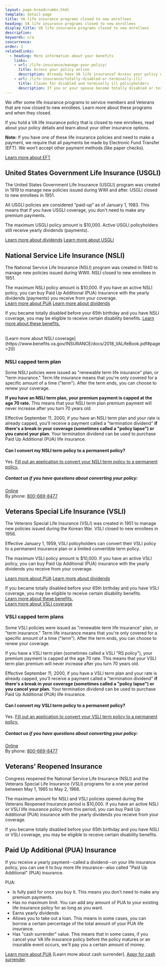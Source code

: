 ```yaml
---
layout: page-breadcrumbs.html
template: detail-page
title: VA life insurance programs closed to new enrollees
heading: VA life insurance programs closed to new enrollees
display_title: VA life insurance programs closed to new enrollees
description: 
keywords: n/a
concurrence:
order: 2
relatedlinks:
  - heading: More information about your benefits
    links:
    - url: /life-insurance/manage-your-policy/
      title: Access your policy online
      description: Already have VA life insurance? Access your policy online.
    - url: /life-insurance/totally-disabled-or-terminally-ill/
      title: Claims for disabled and terminally ill policyholders
      description: If you or your spouse become totally disabled or terminally ill, find out if you can get certain benefits.
---
```


<div class="va-introtext">

We offer some life insurance programs to service members and Veterans that are now closed to new enrollees. Learn more about these programs and when they closed. 

</div>

If you hold a VA life insurance policy that is closed to new enrollees, read about your policy details and learn about your other insurance options.

**Note:** If you have one of these life insurance policies and need to make a payment, we require that all payments be made by Electronic Fund Transfer (EFT). We won’t accept other payment methods (like paper checks). <br>

[Learn more about EFT](https://www.benefits.va.gov/INSURANCE/payments-eft.asp)

## United States Government Life Insurance (USGLI)

The United States Government Life Insurance (USGLI) program was created in 1919 to manage new policies issued during WWI and after. USGLI closed to new enrollees in 1951. 

All USGLI policies are considered “paid-up” as of January 1, 1983. This means that if you have USGLI coverage, you don't need to make any premium payments. <br>

The maximum USGLI policy amount is $10,000. Active USGLI policyholders still receive yearly dividends (payments).

[Learn more about dividends](https://www.benefits.va.gov/insurance/dividends_options.asp)
[Learn more about USGLI](https://www.benefits.va.gov/INSURANCE/docs/2018_VALifeBook.pdf)

## National Service Life Insurance (NSLI)

The National Service Life Insurance (NSLI) program was created in 1940 to manage new policies issued during WWII. NSLI closed to new enrollees in 1951.

The maximum NSLI policy amount is $10,000. If you have an active NSLI policy, you can buy Paid Up Additional (PUA) insurance with the yearly dividends (payments) you receive from your coverage. <br>
[Learn more about PUA](https://www.benefits.va.gov/INSURANCE/docs/2018_VALifeBook.pdf#page=71)
[Learn more about dividends](https://www.benefits.va.gov/insurance/dividends_options.asp)

If you became totally disabled before your 65th birthday and you have NSLI coverage, you may be eligible to receive certain disability benefits. [Learn more about these benefits.](https://www.benefits.va.gov/INSURANCE/gli-claim-disability.asp)

<br>
[Learn more about NSLI coverage](https://www.benefits.va.gov/INSURANCE/docs/2018_VALifeBook.pdf#page=20)

### NSLI capped term plan

Some NSLI policies were issued as "renewable term life insurance" plan, or "term insurance." Term life insurance means that you're only covered for a specific amount of a time ("term"). After the term ends, you can choose to renew your coverage. 

<b>If you have an NSLI term plan, your premium payment is capped at the age 70 rate.</b> This means that your NSLI term plan premium payment will never increase after you turn 70 years old. 

Effective September 11, 2000, if you have an NSLI term plan and your rate is already capped, you'll receive a payment called a "termination dividend" <b>if there's a break in your coverage (sometimes called a "policy lapse") or you cancel your plan.</b> Your termination dividend can be used to purchase Paid Up Additional (PUA) life insurance. 

#### Can I convert my NSLI term policy to a permanent policy?

Yes. [Fill out an application to convert your NSLI term policy to a permanent policy.](https://benefits.va.gov/INSURANCE/forms/29-0152.pdf)

##### Contact us if you have questions about converting your policy:
[Online](https://insurance.va.gov/ContactUs)<br>
By phone: <a href="tel:18006698477">800-669-8477</a> 


## Veterans Special Life Insurance (VSLI)

The Veterans Special Life Insurance (VSLI) was created in 1951 to manage new policies issued during the Korean War. VSLI closed to new enrollees in 1956.

Effective January 1, 1959, VSLI policyholders can convert their VSLI policy to a permanent insurance plan or a limited convertible term policy.

The maximum VSLI policy amount is $10,000. If you have an active VSLI policy, you can buy Paid Up Additional (PUA) insurance with the yearly dividends you receive from your coverage. <br>

[Learn more about PUA](https://www.benefits.va.gov/INSURANCE/docs/2018_VALifeBook.pdf#page=71)
[Learn more about dividends](https://www.benefits.va.gov/insurance/dividends_options.asp)

If you became totally disabled before your 65th birthday and you have VSLI coverage, you may be eligible to receive certain disability benefits. <br>
[Learn more about these benefits.](https://www.benefits.va.gov/INSURANCE/gli-claim-disability.asp) 
<br>
[Learn more about VSLI coverage](https://www.benefits.va.gov/INSURANCE/docs/2018_VALifeBook.pdf#page=22)



### VSLI capped term plans

Some VSLI policies were issued as "renewable term life insurance" plan, or "term insurance." Term life insurance means that you're only covered for a specific amount of a time ("term"). After the term ends, you can choose to renew your coverage. 

If you have a VSLI term plan (sometimes called a VSLI "RS policy"), your premium payment is capped at the age 70 rate. This means that your VSLI term plan premium will never increase after you turn 70 years old. 

Effective September 11, 2000, if you have a VSLI term plan and your rate is already capped, you'll receive a payment called a  "termination dividend" <b>if there's a break in your coverage (sometimes called a "policy lapse") or you cancel your plan.</b>  Your termination dividend can be used to purchase Paid Up Additional (PUA) life insurance.

#### Can I convert my VSLI term policy to a permanent policy?

Yes. [Fill out an application to convert your VSLI term policy to a permanent policy.]((https://benefits.va.gov/INSURANCE/forms/29-0152.pdf))

##### Contact us if you have questions about converting your policy:

[Online](https://insurance.va.gov/ContactUs)<br>
By phone: <a href="tel:18006698477">800-669-8477</a>


## Veterans’ Reopened Insurance

Congress reopened the National Service Life Insurance (NSLI) and the Veterans Special Life Insurance (VSLI) programs for a one year period between May 1, 1965 to May 2, 1966. 

The maximum amount for NSLI and VSLI policies opened during the Veterans Reopened Insurance period is $10,000. If you have an active NSLI or VSLI life insurance policy from this period, you can buy Paid Up Additional (PUA) insurance with the yearly dividends you receive from your coverage. 

If you became totally disabled before your 65th birthday and you have NSLI or VSLI coverage, you may be eligible to receive certain disability benefits. 

## Paid Up Additional (PUA) Insurance

If you receive a yearly payment--called a dividend--on your life insurance policy, you can use it to buy more life insurance--also called "Paid Up Additional" (PUA) insurance. 

PUA:

- Is fully paid for once you buy it. This means you don't need to make any premium payments.
- Has no maximum limit. You can add any amount of PUA to your existing life insurance policy for as long as you want.
- Earns yearly dividends
- Allows you to take out a loan. This means in some cases, you can borrow a certain percentage of the total amount of your PUA life insurance. 
- Has "cash surrender" value. This means that in some cases, if you cancel your VA life insurance policy before the policy matures or an insurable event occurs, we'll pay you a certain amount of money. <br>

[Learn more about PUA](https://www.benefits.va.gov/INSURANCE/docs/2018_VALifeBook.pdf#page=71)
[Learn more about cash surrender].
[Appy for cash surrender](https://www.vba.va.gov/pubs/forms/VBA-29-1546-ARE.pdf).














